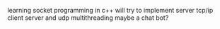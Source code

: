 learning socket programming in c++ 
will try to implement server tcp/ip client 
server
and udp
multithreading maybe a chat bot?

